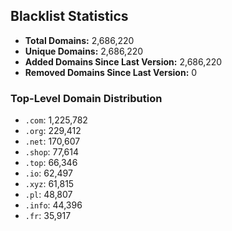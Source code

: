 ## Blacklist Statistics

- **Total Domains:** 2,686,220
- **Unique Domains:** 2,686,220
- **Added Domains Since Last Version:** 2,686,220
- **Removed Domains Since Last Version:** 0

### Top-Level Domain Distribution

-  `.com`: 1,225,782
-  `.org`: 229,412
-  `.net`: 170,607
-  `.shop`: 77,614
-  `.top`: 66,346
-  `.io`: 62,497
-  `.xyz`: 61,815
-  `.pl`: 48,807
-  `.info`: 44,396
-  `.fr`: 35,917
